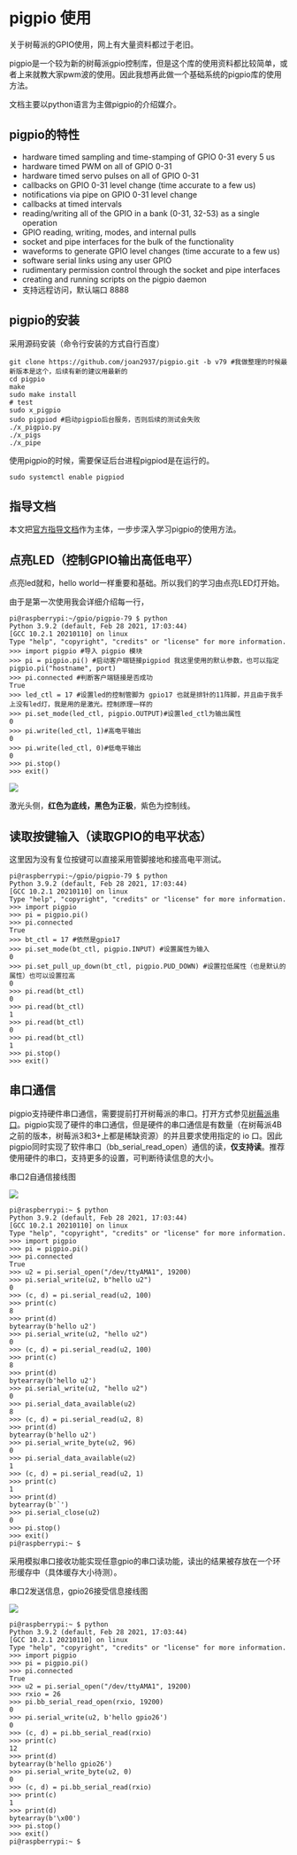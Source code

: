 # pigpio 使用

关于树莓派的GPIO使用，网上有大量资料都过于老旧。

pigpio是一个较为新的树莓派gpio控制库，但是这个库的使用资料都比较简单，或者上来就教大家pwm波的使用。因此我想再此做一个基础系统的pigpio库的使用方法。

文档主要以python语言为主做pigpio的介绍媒介。

## pigpio的特性

- hardware timed sampling and time-stamping of GPIO 0-31 every 5 us
- hardware timed PWM on all of GPIO 0-31
- hardware timed servo pulses on all of GPIO 0-31
- callbacks on GPIO 0-31 level change (time accurate to a few us)
- notifications via pipe on GPIO 0-31 level change
- callbacks at timed intervals
- reading/writing all of the GPIO in a bank (0-31, 32-53) as a single operation
- GPIO reading, writing, modes, and internal pulls
- socket and pipe interfaces for the bulk of the functionality
- waveforms to generate GPIO level changes (time accurate to a few us)
- software serial links using any user GPIO
- rudimentary permission control through the socket and pipe interfaces
- creating and running scripts on the pigpio daemon
- 支持远程访问，默认端口 8888

## pigpio的安装

采用源码安装（命令行安装的方式自行百度）

```
git clone https://github.com/joan2937/pigpio.git -b v79 #我做整理的时候最新版本是这个，后续有新的建议用最新的
cd pigpio
make
sudo make install
# test
sudo x_pigpio
sudo pigpiod #启动pigpio后台服务，否则后续的测试会失败
./x_pigpio.py
./x_pigs
./x_pipe
```

使用pigpio的时候，需要保证后台进程pigpiod是在运行的。

```
sudo systemctl enable pigpiod
```

## 指导文档

本文把[官方指导文档](http://abyz.me.uk/rpi/pigpio/index.html)作为主体，一步步深入学习pigpio的使用方法。

## 点亮LED（控制GPIO输出高低电平）

点亮led就和，hello world一样重要和基础。所以我们的学习由点亮LED灯开始。

由于是第一次使用我会详细介绍每一行，

```
pi@raspberrypi:~/gpio/pigpio-79 $ python
Python 3.9.2 (default, Feb 28 2021, 17:03:44)
[GCC 10.2.1 20210110] on linux
Type "help", "copyright", "credits" or "license" for more information.
>>> import pigpio #导入 pigpio 模块
>>> pi = pigpio.pi() #启动客户端链接pigpiod 我这里使用的默认参数，也可以指定pigpio.pi("hostname", port)
>>> pi.connected #判断客户端链接是否成功
True
>>> led_ctl = 17 #设置led的控制管脚为 gpio17 也就是排针的11阵脚，并且由于我手上没有led灯，我是用的是激光。控制原理一样的
>>> pi.set_mode(led_ctl, pigpio.OUTPUT)#设置led_ctl为输出属性
0
>>> pi.write(led_ctl, 1)#高电平输出
0
>>> pi.write(led_ctl, 0)#低电平输出
0
>>> pi.stop()
>>> exit()
```

![](./demo.jpg)

激光头侧，**红色为底线，黑色为正极**，紫色为控制线。

## 读取按键输入（读取GPIO的电平状态）

这里因为没有复位按键可以直接采用管脚接地和接高电平测试。

```
pi@raspberrypi:~/gpio/pigpio-79 $ python
Python 3.9.2 (default, Feb 28 2021, 17:03:44)
[GCC 10.2.1 20210110] on linux
Type "help", "copyright", "credits" or "license" for more information.
>>> import pigpio
>>> pi = pigpio.pi()
>>> pi.connected
True
>>> bt_ctl = 17 #依然是gpio17
>>> pi.set_mode(bt_ctl, pigpio.INPUT) #设置属性为输入
0
>>> pi.set_pull_up_down(bt_ctl, pigpio.PUD_DOWN) #设置拉低属性（也是默认的属性）也可以设置拉高
0
>>> pi.read(bt_ctl)
0
>>> pi.read(bt_ctl)
1
>>> pi.read(bt_ctl)
0
>>> pi.read(bt_ctl)
1
>>> pi.stop()
>>> exit()
```

## 串口通信

pigpio支持硬件串口通信，需要提前打开树莓派的串口。打开方式参见[树莓派串口](https://github.com/jinfeihan57/raspberrypiBJ/tree/main/%E6%A0%91%E8%8E%93%E6%B4%BE%E4%B8%B2%E5%8F%A3)。pigpio实现了硬件的串口通信，但是硬件的串口通信是有数量（在树莓派4B之前的版本，树莓派3和3+上都是稀缺资源）的并且要求使用指定的 io 口。因此pigpio同时实现了软件串口（bb_serial_read_open）通信的读，**仅支持读**。推荐使用硬件的串口，支持更多的设置，可判断待读信息的大小。

串口2自通信接线图

![](./串口2自通信.jpg)

```
pi@raspberrypi:~ $ python
Python 3.9.2 (default, Feb 28 2021, 17:03:44)
[GCC 10.2.1 20210110] on linux
Type "help", "copyright", "credits" or "license" for more information.
>>> import pigpio
>>> pi = pigpio.pi()
>>> pi.connected
True
>>> u2 = pi.serial_open("/dev/ttyAMA1", 19200)
>>> pi.serial_write(u2, b"hello u2")
0
>>> (c, d) = pi.serial_read(u2, 100)
>>> print(c)
8
>>> print(d)
bytearray(b'hello u2')
>>> pi.serial_write(u2, "hello u2")
0
>>> (c, d) = pi.serial_read(u2, 100)
>>> print(c)
8
>>> print(d)
bytearray(b'hello u2')
>>> pi.serial_write(u2, "hello u2")
0
>>> pi.serial_data_available(u2)
8
>>> (c, d) = pi.serial_read(u2, 8)
>>> print(d)
bytearray(b'hello u2')
>>> pi.serial_write_byte(u2, 96)
0
>>> pi.serial_data_available(u2)
1
>>> (c, d) = pi.serial_read(u2, 1)
>>> print(c)
1
>>> print(d)
bytearray(b'`')
>>> pi.serial_close(u2)
0
>>> pi.stop()
>>> exit()
pi@raspberrypi:~ $
```

采用模拟串口接收功能实现任意gpio的串口读功能，读出的结果被存放在一个环形缓存中（具体缓存大小待测）。

串口2发送信息，gpio26接受信息接线图

![](./串口2tx_io26rx.jpg)

```
pi@raspberrypi:~ $ python
Python 3.9.2 (default, Feb 28 2021, 17:03:44)
[GCC 10.2.1 20210110] on linux
Type "help", "copyright", "credits" or "license" for more information.
>>> import pigpio
>>> pi = pigpio.pi()
>>> pi.connected
True
>>> u2 = pi.serial_open("/dev/ttyAMA1", 19200)
>>> rxio = 26
>>> pi.bb_serial_read_open(rxio, 19200)
0
>>> pi.serial_write(u2, b'hello gpio26')
0
>>> (c, d) = pi.bb_serial_read(rxio)
>>> print(c)
12
>>> print(d)
bytearray(b'hello gpio26')
>>> pi.serial_write_byte(u2, 0)
0
>>> (c, d) = pi.bb_serial_read(rxio)
>>> print(c)
1
>>> print(d)
bytearray(b'\x00')
>>> pi.stop()
>>> exit()
pi@raspberrypi:~ $
```

